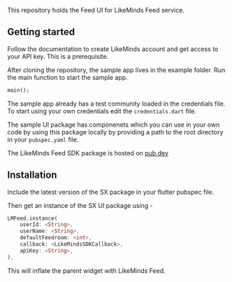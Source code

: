 This repository holds the Feed UI for LikeMinds Feed service.

## Getting started

Follow the documentation to create LikeMinds account and get access to your API key. This is a prerequisite.

After cloning the repository, the sample app lives in the example folder. Run the main function to start the sample app.

```dart
main();
```

The sample app already has a test community loaded in the credentials file. To start using your own credentials edit the `credentials.dart` file.

The sample UI package has componenets which you can use in your own code by using this package locally by providing a path to the root directory in your `pubspec.yaml` file.

The LikeMinds Feed SDK package is hosted on [pub.dev](https://pub.dev/packages/likeminds_feed)

## Installation

Include the latest version of the SX package in your flutter pubspec file.

Then get an instance of the SX UI package using -

```dart
LMFeed.instance(
    userId: <String>,
    userName: <String>,
    defaultFeedroom: <int>,
    callback: <LikeMindsSDKCallback>,
    apiKey: <String>,
),
```

This will inflate the parent widget with LikeMinds Feed.

